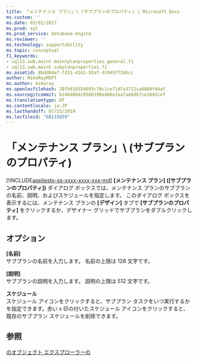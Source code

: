 ```yaml
---
title: 「メンテナンス プラン」\ (サブプランのプロパティ) | Microsoft Docs
ms.custom: ''
ms.date: 03/01/2017
ms.prod: sql
ms.prod_service: database-engine
ms.reviewer: ''
ms.technology: supportability
ms.topic: conceptual
f1_keywords:
- sql13.swb.maint.maintplanproperties.general.f1
- sql13.swb.maint.subplanproperties.f1
ms.assetid: 8bdd84ef-fd15-4162-93af-dc945ff2dbcc
author: MikeRayMSFT
ms.author: mikeray
ms.openlocfilehash: 28fb816554093c78c1ce71d7a3712ca8804fd4af
ms.sourcegitcommit: b2464064c0566590e486a3aafae6d67ce2645cef
ms.translationtype: HT
ms.contentlocale: ja-JP
ms.lasthandoff: 07/15/2019
ms.locfileid: "68115659"
---
```

# <a name="maintenance-plan-subplan-properties"></a>「メンテナンス プラン」\ (サブプランのプロパティ)
[!INCLUDE[appliesto-ss-xxxx-xxxx-xxx-md](../../includes/appliesto-ss-xxxx-xxxx-xxx-md.md)]
  **[メンテナンス プラン] ([サブプランのプロパティ])** ダイアログ ボックスでは、メンテナンス プランのサブプランの名前、説明、およびスケジュールを指定します。 このダイアログ ボックスを表示するには、メンテナンス プランの **[デザイン]** タブで **[サブプランのプロパティ]** をクリックするか、デザイナー グリッドでサブプランをダブルクリックします。  
  
## <a name="options"></a>オプション  
 **[名前]**  
 サブプランの名前を入力します。 名前の上限は 128 文字です。  
  
 **[説明]**  
 サブプランの説明を入力します。 説明の上限は 512 文字です。  
  
 **スケジュール**  
 スケジュール アイコンをクリックすると、サブプラン タスクをいつ実行するかを指定できます。赤い x 印の付いたスケジュール アイコンをクリックすると、既存のサブプラン スケジュールを削除できます。  
  
## <a name="see-also"></a>参照  
 [のオブジェクト エクスプローラーの](../../relational-databases/maintenance-plans/maintenance-plans.md)  
  
  
